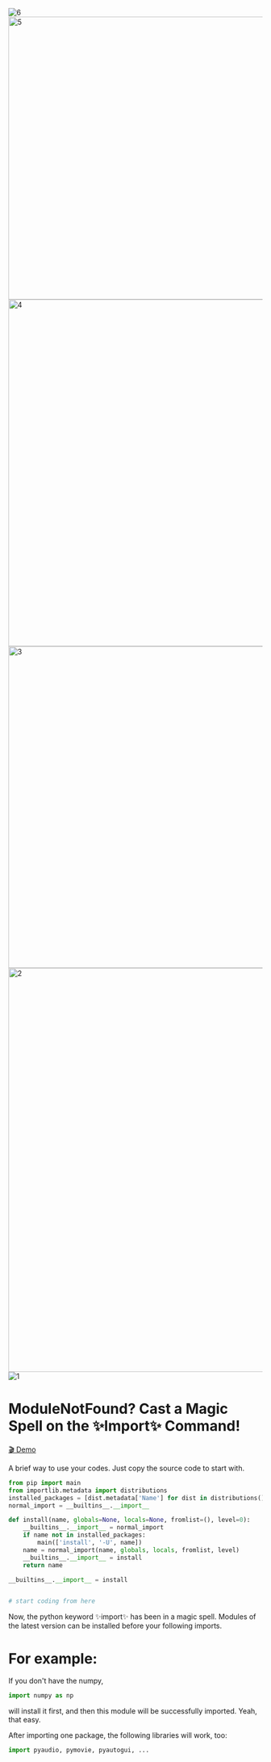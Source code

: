 
![6](https://github.com/user-attachments/assets/d97396b8-331a-4786-8336-739aaf4cedb8)
<img width="1200" height="560" alt="5" src="https://github.com/user-attachments/assets/e5aede02-95e4-4c9d-b8ea-745ba462b276" />
<img width="1200" height="687" alt="4" src="https://github.com/user-attachments/assets/1b6d8f98-4651-46c6-aaba-d0f009473686" />
<img width="1200" height="637" alt="3" src="https://github.com/user-attachments/assets/5e66a87f-a347-426d-90c3-513ad609028a" />
<img width="841" height="800" alt="2" src="https://github.com/user-attachments/assets/2d3bd03a-9116-49f5-a452-3ffc6afcab0e" />
![1](https://github.com/user-attachments/assets/2910f9d0-9e77-4b6e-94ac-d725a72f2b3f)




# ModuleNotFound? Cast a Magic Spell on the ✨Import✨ Command!
[🎬 Demo](https://github.com/Magic-Abracadabra/magic-import/blob/main/Demo.mp4)

A brief way to use your codes. Just copy the source code to start with.
```python
from pip import main
from importlib.metadata import distributions
installed_packages = [dist.metadata['Name'] for dist in distributions()]
normal_import = __builtins__.__import__

def install(name, globals=None, locals=None, fromlist=(), level=0):
	__builtins__.__import__ = normal_import
	if name not in installed_packages:
		main(['install', '-U', name])
	name = normal_import(name, globals, locals, fromlist, level)
	__builtins__.__import__ = install
	return name

__builtins__.__import__ = install


# start coding from here
```
Now, the python keyword ✨import✨ has been in a magic spell. Modules of the latest version can be installed before your following imports.

# For example:

If you don't have the numpy,
```python
import numpy as np
```
will install it first, and then this module will be successfully imported. Yeah, that easy.

After importing one package, the following libraries will work, too:
```python
import pyaudio, pymovie, pyautogui, ...
```
